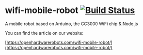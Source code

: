 # wifi-mobile-robot [![Build Status](https://travis-ci.org/openhardwarerobots/wifi-mobile-robot.svg)](https://travis-ci.org/openhardwarerobots/wifi-mobile-robot)

A mobile robot based on Arduino, the CC3000 WiFi chip &amp; Node.js

You can find the article on our website:

[https://openhardwarerobots.com/wifi-mobile-robot/](https://openhardwarerobots.com/wifi-mobile-robot/)

